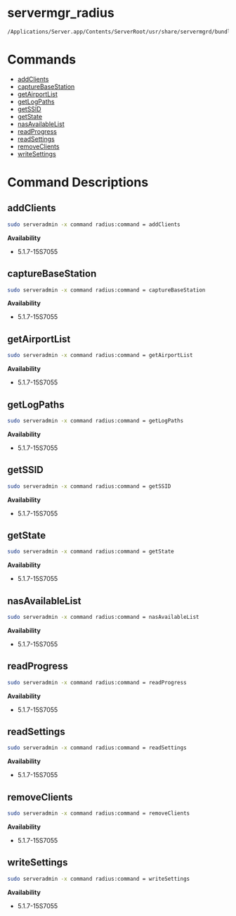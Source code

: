 # servermgr_radius

```console
/Applications/Server.app/Contents/ServerRoot/usr/share/servermgrd/bundles/servermgr_radius.bundle/Contents/MacOS/servermgr_radius
```

# Commands

* [addClients](https://github.com/erikberglund/servermgr_commands/blob/master/servermgr_radius.md#addclients)
* [captureBaseStation](https://github.com/erikberglund/servermgr_commands/blob/master/servermgr_radius.md#capturebasestation)
* [getAirportList](https://github.com/erikberglund/servermgr_commands/blob/master/servermgr_radius.md#getairportlist)
* [getLogPaths](https://github.com/erikberglund/servermgr_commands/blob/master/servermgr_radius.md#getlogpaths)
* [getSSID](https://github.com/erikberglund/servermgr_commands/blob/master/servermgr_radius.md#getssid)
* [getState](https://github.com/erikberglund/servermgr_commands/blob/master/servermgr_radius.md#getstate)
* [nasAvailableList](https://github.com/erikberglund/servermgr_commands/blob/master/servermgr_radius.md#nasavailablelist)
* [readProgress](https://github.com/erikberglund/servermgr_commands/blob/master/servermgr_radius.md#readprogress)
* [readSettings](https://github.com/erikberglund/servermgr_commands/blob/master/servermgr_radius.md#readsettings)
* [removeClients](https://github.com/erikberglund/servermgr_commands/blob/master/servermgr_radius.md#removeclients)
* [writeSettings](https://github.com/erikberglund/servermgr_commands/blob/master/servermgr_radius.md#writesettings)

# Command Descriptions

## addClients

```bash
sudo serveradmin -x command radius:command = addClients
```

**Availability**
* 5.1.7-15S7055

## captureBaseStation

```bash
sudo serveradmin -x command radius:command = captureBaseStation
```

**Availability**
* 5.1.7-15S7055

## getAirportList

```bash
sudo serveradmin -x command radius:command = getAirportList
```

**Availability**
* 5.1.7-15S7055

## getLogPaths

```bash
sudo serveradmin -x command radius:command = getLogPaths
```

**Availability**
* 5.1.7-15S7055

## getSSID

```bash
sudo serveradmin -x command radius:command = getSSID
```

**Availability**
* 5.1.7-15S7055

## getState

```bash
sudo serveradmin -x command radius:command = getState
```

**Availability**
* 5.1.7-15S7055

## nasAvailableList

```bash
sudo serveradmin -x command radius:command = nasAvailableList
```

**Availability**
* 5.1.7-15S7055

## readProgress

```bash
sudo serveradmin -x command radius:command = readProgress
```

**Availability**
* 5.1.7-15S7055

## readSettings

```bash
sudo serveradmin -x command radius:command = readSettings
```

**Availability**
* 5.1.7-15S7055

## removeClients

```bash
sudo serveradmin -x command radius:command = removeClients
```

**Availability**
* 5.1.7-15S7055

## writeSettings

```bash
sudo serveradmin -x command radius:command = writeSettings
```

**Availability**
* 5.1.7-15S7055

